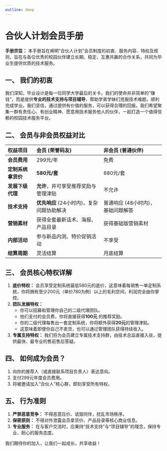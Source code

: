 ```yaml
---
outline: deep
---
```


# 合伙人计划会员手册

**手册宗旨：** 本手册旨在阐明“合伙人计划”会员制度的初衷、服务内容、特权及规则，旨在与各位优秀的校园伙伴建立长期、稳定、互惠共赢的合作关系，共同为毕业生提供优质的技术服务。

## 一、 我们的初衷

我们深知，毕业设计是每一位同学大学最后的关卡。我们的使命并非简单的“赚钱”，而是提供**专业的技术支持与项目辅导**，帮助学弟学妹们克服技术难题，顺利完成学业。我们坚信，通过提供有价值的服务，可以获得合理的回报。我们希望聚集一群有责任心、有创业精神、愿意用技术服务他人的伙伴，一起打造一个值得信赖的校园技术服务平台。

## 二、 会员与非会员权益对比

| 权益项目           | **会员 (荣誉码友)**                       | **非会员 (普通伙伴)**             |
| :----------------- | :---------------------------------------- | :-------------------------------- |
| **会员费用**       | 299元/年                                  | 免费                              |
| **定制系统拿货价** | **580元/套**                              | 680元/套                          |
| **发展下级代理**   | **允许**，并可享受推荐奖励与管理津贴      | 不允许                            |
| **技术支持**       | **优先响应** (24小时内)，复杂问题协助解决 | 普通响应 (48小时内)，基础问题解答 |
| **营销素材**       | 获得全套最新话术、海报、产品目录          | 获得基础版营销素材                |
| **内部活动**       | 参与新品内测、特价促销活动                | 不享受                            |
| **结算周期**       | 灵活结算                                  | 月底结算                          |

## 三、 会员核心特权详解

1.  **底价特权：** 会员享受定制系统最低580元的底价，这意味着每销售一单定制系统，你将拥有至少200元（单价780为例）以上的毛利空间，利润完全由你掌控。
2.  **团队发展特权：**
    - 你可以招募和管理你自己的二级代理团队。
    - 他们支付的会员费，你将直接获得**100元** 的推荐奖励。
    - 你的二级代理每售出一套定制系统，你将额外获得**20元**的管理津贴。
    - 这意味着即使你自己不卖货，也可以通过管理团队获得持续收入。
3.  **专属支持特权：** 我们将为会员建立专属技术支持群，由技术总监直接入驻，提供最快、最专业的售前售后答疑。

## 四、 如何成为会员？
1. 向你的推荐人（或直接联系项目负责人）表达意向。
2. 支付299元年度会员费用。
3. 将被邀请加入“合伙人”核心群，即刻享受所有特权。

## 五、 行为准则
1.  **严禁恶意竞争：** 不得恶意压价、诋毁同伴，扰乱市场秩序。
2.  **保密原则：** 不得对外泄露会员拿货价、产品目录等核心商业信息。
3.  **专业服务：** 在与客户交流时，应秉持“技术支持”与“项目辅导”的理念，保持专业、耐心的服务态度。

我们期待你的加入，让我们一起成长，共享收益！
